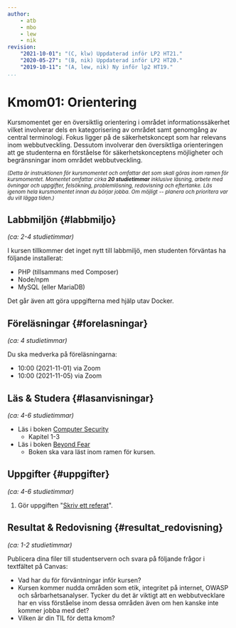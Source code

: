 ```yaml
---
author:
    - atb
    - mbo
    - lew
    - nik
revision:
    "2021-10-01": "(C, klw) Uppdaterad inför LP2 HT21."
    "2020-05-27": "(B, nik) Uppdaterad inför LP2 HT20."
    "2019-10-11": "(A, lew, nik) Ny inför lp2 HT19."
...
```

Kmom01: Orientering
==================================

Kursmomentet ger en översiktlig orientering i området informationssäkerhet vilket involverar dels en kategorisering av området samt genomgång av central terminologi. Fokus ligger på de säkerhetskoncept som har relevans inom webbutveckling. Dessutom involverar den översiktliga orienteringen att ge studenterna en förståelse för säkerhetskonceptens möjligheter och begränsningar inom området webbutveckling.

<!--more-->

<small><i>(Detta är instruktionen för kursmomentet och omfattar det som skall göras inom ramen för kursmomentet. Momentet omfattar cirka **20 studietimmar** inklusive läsning, arbete med övningar och uppgifter, felsökning, problemlösning, redovisning och eftertanke. Läs igenom hela kursmomentet innan du börjar jobba. Om möjligt -- planera och prioritera var du vill lägga tiden.)</i></small>



Labbmiljön  {#labbmiljo}
---------------------------------

*(ca: 2-4 studietimmar)*

I kursen tillkommer det inget nytt till labbmiljö, men studenten förväntas ha följande installerat:

* PHP (tillsammans med Composer)
* Node/npm
* MySQL (eller MariaDB)

Det går även att göra uppgifterna med hjälp utav Docker.

Föreläsningar  {#forelasningar}
---------------------------------

*(ca: 4 studietimmar)*

Du ska medverka på föreläsningarna:

* 10:00 (2021-11-01) via Zoom
* 10:00 (2021-11-05) via Zoom


Läs &amp; Studera  {#lasanvisningar}
---------------------------------

*(ca: 4-6 studietimmar)*

* Läs i boken [Computer Security](/kunskap/boken-computer-security)
    * Kapitel 1-3
* Läs i boken [Beyond Fear](/kunskap/boken-beyond-fear)
    * Boken ska vara läst inom ramen för kursen.



<!-- Övningar & Uppgifter  {#ovningar_uppgifter}
-------------------------------------------

*(ca: 8-10 studietimmar)*



### Övningar {#ovningar}

Det finns inga övningar till det här kursmomentet.
 -->


Uppgifter {#uppgifter}
-------------------------------------------

*(ca: 4-6 studietimmar)*

<!-- 1. Gör uppgiften "[Skapa en me-sida till itsec-kursen](uppgift/skapa-en-me-sida-till-itsec-kursen)". -->
1. Gör uppgiften "[Skriv ett referat](uppgift/skriv-ett-referat)".



Resultat & Redovisning  {#resultat_redovisning}
-----------------------------------------------

*(ca: 1-2 studietimmar)*

Publicera dina filer till studentservern och svara på följande frågor i textfältet på Canvas:

* Vad har du för förväntningar inför kursen?
* Kursen kommer nudda områden som etik, integritet på internet, OWASP och sårbarhetsanalyser. Tycker du det är viktigt att en webbutvecklare har en viss förståelse inom dessa områden även om hen kanske inte kommer jobba med det?
* Vilken är din TIL för detta kmom?
